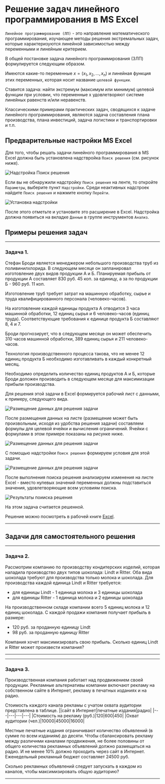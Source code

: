 # Решение задач линейного программирования в MS Excel

`Линейное программирование (ЛП)` - это направление математического программирования, изучающее методы решения экстремальных задач, которые характеризуются линейной зависимостью между переменными и линейным критерием.

В общей постановке задача линейного программирования (ЗЛП) формулируется следующим образом.

Имеются какие-то переменные $x = (x_1, x_2,…, x_n)$ и линейная функция этих переменных, которая носит название `целевой функции`. 

Ставится задача: найти экстремум (максимум или минимум) целевой функции при условии, что переменные x удовлетворяют системе линейных равенств и/или неравенств.

Классическими примерами практических задач, сводящихся к задаче
линейного программирования, являются задача составления плана производства, плана инвестиций, задача логистики и транспортировки и т.п.

## Предварительные настройки MS Excel

Для того, чтобы решать задачи линейного программирования в MS Excel должна быть установлена надствройка `Поиск решения` (см. рисунок ниже). 

![Надстройка Поиск решения](https://github.com/SerjiEvg/computer_science_course/blob/master/Assignments%20for%20lectures/images/extension%20find%20resolv.jpg?raw=true)

Если вы не обнаружили надстройку `Поиск решения` на ленте, то откройте `Параметры`, выберите пункт `Надстройки`. Среди неактивных надстроек найдите `Поиск решения` и нажмите кнопку `Перейти`. 

![Установка надстройки](https://github.com/SerjiEvg/computer_science_course/blob/master/Assignments%20for%20lectures/images/set%20extension%20find%20resolv.jpg?raw=true)


После этого отметьте и установите это расширение в Excel. Надстройка должна появиться на вкладке `Данные` в группе инструментов `Анализ`.

## Примеры решения задач

___
### Задача 1. 

Стефан Броди является менеджером небольшого производства труб из поливинилхлорида. В следующем месяце он запланировал изготовление двух видов продукции А и Б. Планируемая прибыль от продукции А составляет 830 руб. 45 коп. за единицу, а за по продукции Б - 960 руб. 11 коп.

Изготовление труб требует затрат на машинную обработку, сырье и труда квалифицированного персонала (человеко-часов).

На изготовление каждой единицы продукта А отводится 3 часа машинной обработки, 12 единиц сырья и 6 человеко-часов (единиц труда). Соответствующие требования к единице продукта Б составляют 8, 4 и 7. 

Броди прогнозирует, что в следующем месяце он может обеспечить 310 часов машинной обработки, 389 единиц сырья и 211 человеко-часов. 

Технология производственного процесса такова, что не менее 12 единиц продукта Б необходимо изготавливать в каждый конкретный месяц.

Необходимо определить количество единиц продуктов А и Б, которые Броди доложен производить в следующем месяце для максимизации прибыли производства.

Для решения этой задачи в Excel формируется рабочий лист с данными, к примеру, следующего вида.

![Размещение данных для решения задачи](https://github.com/SerjiEvg/computer_science_course/blob/master/Assignments%20for%20lectures/images/ex1_excel.jpg?raw=true)

После размещения данных на листе (размещение может быть произвольным, исходя из удобства решения задачи) составляем формулы для целевой ячейки и вычисления ограничений. Ячейки с формулами в этом примере показаны на рисунке ниже.

![Размещение данных для решения задачи](https://github.com/SerjiEvg/computer_science_course/blob/master/Assignments%20for%20lectures/images/ex2_excel.jpg?raw=true)

С помощью надстройки `Поиск решения` формируем условия для этой задачи. 

![Размещение данных для решения задачи](https://github.com/SerjiEvg/computer_science_course/blob/master/Assignments%20for%20lectures/images/ex3_excel.jpg?raw=true)

После выполнения поиска решения анализируем изменения на листе Excel - вместо нулевых значений переменных должны подставиться значения, удовлетворяющие всем условиям поиска.

![Результаты поииска решения](https://github.com/SerjiEvg/computer_science_course/blob/master/Assignments%20for%20lectures/images/ex4_excel.jpg?raw=true)

На этом задача считается решенной.

Решение можно посмотреть в рабочей книге [Excel](https://github.com/SerjiEvg/computer_science_course/blob/master/Assignments%20for%20lectures/%D0%9F%D1%80%D0%B8%D0%BC%D0%B5%D1%80%D1%8B%20%D1%80%D0%B5%D1%88%D0%B5%D0%BD%D0%B8%D1%8F%20%D0%B7%D0%B0%D0%B4%D0%B0%D1%87%20%D0%BB%D0%B8%D0%BD%D0%B5%D0%B9%D0%BD%D0%BE%D0%B3%D0%BE%20%D0%BF%D1%80%D0%BE%D0%B3%D1%80%D0%B0%D0%BC%D0%BC%D0%B8%D1%80%D0%BE%D0%B2%D0%B0%D0%BD%D0%B8%D1%8F.xlsx?raw=true). 

___


## Задачи для самостоятельного решения

___
### Задача 2. 

Рассмотрим компанию по производству кондитерских изделий, которая наладила производство двух типов шоколада: Lindt и Ritter. Оба вида шоколада требуют для производства только молока и шоколада. Для производства каждой единица Lindt и Ritter требуется:
- для единицы Lindt - 1 единица молока и 3 единицы шоколада
- для единицы Ritter - 1 единица молока и 2 единицы шоколада

На производственном складе компании всего 5 единиц молока и 12 единиц шоколада. С каждой продажи компания получает прибыль в размере:
- 120 руб. за проданную единицу Lindt
- 98 руб. за проданную единицу Ritter

Компания хочет максимизировать свою прибыль. Сколько единиц Lindt и Ritter может произвести компания?
___

___
### Задача 3. 

Производственная компания работает над продвижением своей продукции. Рекламные альтернативы компании включают рекламу на собственном сайте в Интернет, рекламу в печатных изданиях и на радио.

Стоимость каждого канала рекламы с учатом охвата аудитории представлена в таблице.
||сайт в Интернет|печатные издания|радио|
|---|---|---|---|
|Стоимость на рекламу (руб.)|120|600|450|
|Охват аудитории (чел.)|10000|45000|16000|

Местные печатные издания ограничивают количество объявлений (в сумме по всем изданиям) до десяти. Чтобы сбалансировать рекламу между различнми каналами продвижения, не более половины от общего количества рекламных объявлений должно размещаться на радио. И не менее 10% должно проходить через сайт в Интернет. Еженедельный рекламный бюджет составляет 24500 руб. 

Сколько рекламных объявлений следует запускать в каждом из каналов, чтобы максимизировать общую аудиторию?

___





